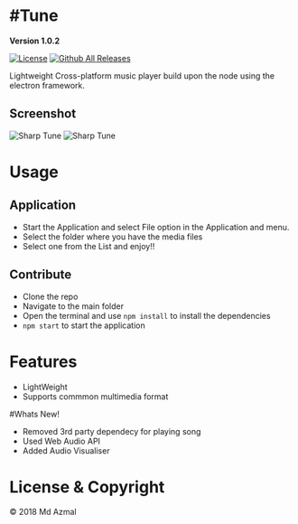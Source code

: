 # #Tune
**Version 1.0.2**

[![License](https://img.shields.io/github/license/MD-AZMAL/Sharp-Tune.svg?style=for-the-badge)](https://github.com/MD-AZMAL/Sharp-Tune)
[![Github All Releases](https://img.shields.io/github/downloads/MD-AZMAL/Sharp-Tune/total.svg?style=for-the-badge)](https://github.com/MD-AZMAL/Sharp-Tune)

Lightweight Cross-platform music player build upon the node using the electron framework.


## Screenshot
![Sharp Tune](https://raw.githubusercontent.com/MD-AZMAL/Sharp-Tune/master/ss1.png)
![Sharp Tune](https://raw.githubusercontent.com/MD-AZMAL/Sharp-Tune/master/ss2.png)

# Usage
## Application
* Start the Application and select File option in the Application and menu.
* Select the folder where you have the media files
* Select one from the List and enjoy!!

## Contribute
* Clone the repo
* Navigate to the main folder
* Open the terminal and use ```npm install``` to install the dependencies
* ```npm start``` to start the application

# Features
* LightWeight 
* Supports commmon multimedia format

#Whats New!
* Removed 3rd party dependecy for playing song
* Used Web Audio API
* Added Audio Visualiser

# License & Copyright
&copy; 2018 Md Azmal